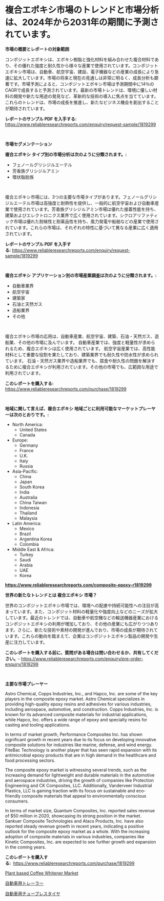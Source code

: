 <p><h1>複合エポキシ市場のトレンドと市場分析は、2024年から2031年の期間に予測されています。</h1></p><p><strong>市場の概要とレポートの対象範囲</strong></p>
<p><p>コンポジットエポキシは、エポキシ樹脂と強化材料を組み合わせた複合材料であり、その優れた強度と耐久性から様々な産業で使用されています。コンポジットエポキシ市場は、自動車、航空宇宙、建設、電子機器などの産業の成長により急速に拡大しています。市場の将来と現在の見通しは非常に明るく、成長分析も顕著です。市場予測によると、コンポジットエポキシ市場は予測期間中に14％のCAGRで成長すると予測されています。最新の市場トレンドは、環境に優しい材料の開発や新たな用途の発見など、革新的な技術の導入に焦点を当てています。これらのトレンドは、市場の成長を推進し、新たなビジネス機会を創出することが期待されています。</p></p>
<p><strong>レポートのサンプル PDF を入手する:</strong> <a href="https://www.reliableresearchreports.com/enquiry/request-sample/1819299">https://www.reliableresearchreports.com/enquiry/request-sample/1819299</a></p>
<p>&nbsp;</p>
<p><strong>市場セグメンテーション</strong></p>
<p><strong>複合エポキシ タイプ別の市場分析は次のように分類されます。:</strong></p>
<p><ul><li>フェノールグリシジルエーテル</li><li>芳香族グリシジルアミン</li><li>環状脂肪族</li></ul></p>
<p>&nbsp;</p>
<p><p>複合エポキシ市場には、3つの主要な市場タイプがあります。フェノールグリシジルエーテル市場は高強度と耐熱性を提供し、一般的に航空宇宙および自動車産業で使用されています。芳香族グリシジルアミン市場は優れた接着性能を持ち、建築およびエレクトロニクス業界で広く使用されています。シクロアリファティック市場は優れた耐候性と耐薬品性を持ち、風力発電や船舶などの産業で使用されています。これらの市場は、それぞれの特性に基づいて異なる産業に広く適用されています。</p></p>
<p><strong>レポートのサンプル PDF を入手する:</strong>&nbsp;<a href="https://www.reliableresearchreports.com/enquiry/request-sample/1819299">https://www.reliableresearchreports.com/enquiry/request-sample/1819299</a></p>
<p>&nbsp;</p>
<p><strong> 複合エポキシ アプリケーション別の市場産業調査は次のように分類されます。:</strong></p>
<p><ul><li>自動車業界</li><li>航空宇宙</li><li>建築家</li><li>石油と天然ガス</li><li>造船業界</li><li>その他</li></ul></p>
<p>&nbsp;</p>
<p><p>複合エポキシ市場の応用は、自動車産業、航空宇宙、建築、石油・天然ガス、造船業、その他の市場に及んでいます。 自動車産業では、強度と軽量性が求められるため、複合エポキシは広く使用されています。 航空宇宙産業では、高性能材料として重要な役割を果たしており、建築業界でも耐久性や防水性が求められています。 石油・天然ガス業界や造船業界でも、腐食や耐久性の問題を解決するために複合エポキシが利用されています。その他の市場でも、広範囲な用途で利用されています。</p></p>
<p><strong>このレポートを購入する:</strong>&nbsp; <a href="https://www.reliableresearchreports.com/purchase/1819299">https://www.reliableresearchreports.com/purchase/1819299</a></p>
<p>&nbsp;</p>
<p><strong>地域に関して言えば、複合エポキシ 地域ごとに利用可能なマーケットプレーヤーは次のとおりです。:</strong></p>
<p><ul>
    <li>
        North America:
        <ul>
            <li>United States</li>
            <li>Canada</li>
        </ul>
    </li>
    <li>
        Europe:
        <ul>
            <li>Germany</li>
            <li>France</li>
            <li>U.K.</li>
            <li>Italy</li>
            <li>Russia</li>
        </ul>
    </li>
    <li>
        Asia-Pacific:
        <ul>
            <li>China</li>
            <li>Japan</li>
            <li>South Korea</li>
            <li>India</li>
            <li>Australia</li>
            <li>China Taiwan</li>
            <li>Indonesia</li>
            <li>Thailand</li>
            <li>Malaysia</li>
        </ul>
    </li>
    <li>
        Latin America:
        <ul>
            <li>Mexico</li>
            <li>Brazil</li>
            <li>Argentina Korea</li>
            <li>Colombia</li>
        </ul>
    </li>
    <li>
        Middle East & Africa:
        <ul>
            <li>Turkey</li>
            <li>Saudi</li>
            <li>Arabia</li>
            <li>UAE</li>
            <li>Korea</li>
        </ul>
    </li>
    </ul></p>
<p><strong><a href="https://www.reliableresearchreports.com/composite-epoxy-r1819299">https://www.reliableresearchreports.com/composite-epoxy-r1819299</a></strong>&nbsp;</p>
<p><strong>世界の新たなトレンドとは 複合エポキシ 市場？</strong></p>
<p><p>世界のコンポジットエポキシ市場では、環境への配慮や持続可能性への注目が高まっています。また、コンポジット材料の軽量化や強度向上などのニーズが拡大しています。最近のトレンドでは、自動車や航空機などの輸送機器産業におけるコンポジットエポキシの利用が増加しており、その他の産業にも広がりつつあります。さらに、新たな技術や素材の開発が進んでおり、市場の成長が期待されています。これらの動向を踏まえて、企業はコンポジットエポキシ製品の開発や生産に注力しています。</p></p>
<p><strong>このレポートを購入する前に、質問がある場合は問い合わせるか、共有してください。</strong>- <a href="https://www.reliableresearchreports.com/enquiry/pre-order-enquiry/1819299">https://www.reliableresearchreports.com/enquiry/pre-order-enquiry/1819299</a></p>
<p>&nbsp;</p>
<p><strong>主要な市場プレーヤー</strong></p>
<p><p>Astro Chemical, Copps Industries, Inc., and Hapco, Inc. are some of the key players in the composite epoxy market. Astro Chemical specializes in providing high-quality epoxy resins and adhesives for various industries, including aerospace, automotive, and construction. Copps Industries, Inc. is known for its advanced composite materials for industrial applications, while Hapco, Inc. offers a wide range of epoxy and specialty resins for casting and tooling applications.</p><p>In terms of market growth, Performance Composites Inc. has shown significant growth in recent years due to its focus on developing innovative composite solutions for industries like marine, defense, and wind energy. FiteBac Technology is another player that has seen rapid expansion with its antimicrobial epoxy products that are in high demand in the healthcare and food processing sectors.</p><p>The composite epoxy market is witnessing several trends, such as the increasing demand for lightweight and durable materials in the automotive and aerospace industries, driving the growth of companies like Protection Engineering and CK Composites, LLC. Additionally, Vanderveer Industrial Plastics, LLC is gaining traction with its focus on sustainable and eco-friendly composite materials that appeal to environmentally conscious consumers.</p><p>In terms of market size, Quantum Composites, Inc. reported sales revenue of $50 million in 2020, showcasing its strong position in the market. Sankuer Composite Technologies and Atacs Products, Inc. have also reported steady revenue growth in recent years, indicating a positive outlook for the composite epoxy market as a whole. With the increasing adoption of composite materials in various industries, companies like Kinetic Composites, Inc. are expected to see further growth and expansion in the coming years.</p></p>
<p><strong>このレポートを購入する:</strong>&nbsp;&nbsp;<a href="https://www.reliableresearchreports.com/purchase/1819299">https://www.reliableresearchreports.com/purchase/1819299</a></p>
<p><p><a href="https://copper-carbon-84f.notion.site/Plant-based-Coffee-Whitener-Market-Competitive-Analysis-Market-Trends-and-Forecast-to-2031-41acbf02138c49ba9e61904a30cd34ab">Plant based Coffee Whitener Market</a></p><p><a href="https://medium.com/@lewisbechtelar1964/%E8%87%AA%E5%8B%95%E8%BB%8A%E3%83%88%E3%83%AC%E3%83%BC%E3%83%A9%E3%83%BC%E5%B8%82%E5%A0%B4%E3%81%AE%E3%82%B5%E3%82%A4%E3%82%BA%E3%81%AF-%E4%B8%96%E7%95%8C%E3%81%AE%E7%94%A3%E6%A5%AD%E3%81%AB%E3%81%8A%E3%81%91%E3%82%8B%E3%83%99%E3%82%B9%E3%83%88%E3%81%AA%E3%83%9E%E3%83%BC%E3%82%B1%E3%83%86%E3%82%A3%E3%83%B3%E3%82%B0%E3%83%81%E3%83%A3%E3%83%8D%E3%83%AB%E3%82%92%E6%98%8E%E3%82%89%E3%81%8B%E3%81%AB%E3%81%97%E3%81%BE%E3%81%99-6c34348d2a5e">自動車用トレーラー</a></p><p><a href="https://medium.com/@lewisbechtelar1964/%E8%87%AA%E5%8B%95%E8%BB%8A%E7%94%A8%E3%83%81%E3%83%A5%E3%83%BC%E3%83%96%E3%83%AC%E3%82%B9%E3%82%BF%E3%82%A4%E3%83%A4%E5%B8%82%E5%A0%B4%E3%83%AC%E3%83%9D%E3%83%BC%E3%83%88%E3%81%AF-%E3%81%93%E3%81%AE%E5%B8%82%E5%A0%B4%E3%81%AE%E6%9C%80%E6%96%B0%E3%81%AE%E3%83%88%E3%83%AC%E3%83%B3%E3%83%89%E3%81%A8%E6%88%90%E9%95%B7%E6%A9%9F%E4%BC%9A%E3%82%92%E6%98%8E%E3%82%89%E3%81%8B%E3%81%AB%E3%81%97%E3%81%A6%E3%81%84%E3%81%BE%E3%81%99-43a3aea79408">自動車用チューブレスタイヤ</a></p></p>